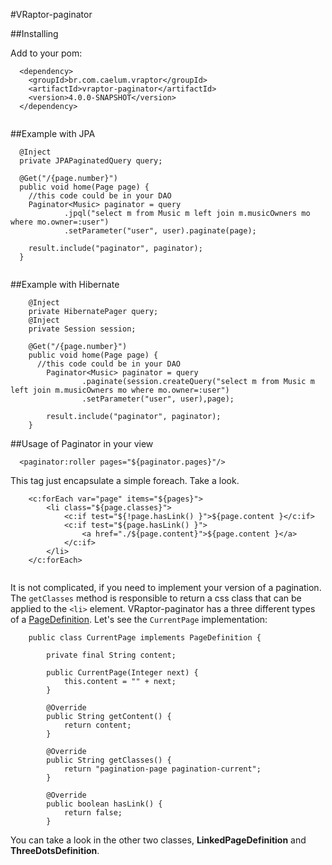 #VRaptor-paginator

##Installing

Add to your pom:

```
  <dependency>
  	<groupId>br.com.caelum.vraptor</groupId>
  	<artifactId>vraptor-paginator</artifactId>
  	<version>4.0.0-SNAPSHOT</version>
  </dependency>
  
```

##Example with JPA

```
  @Inject
  private JPAPaginatedQuery query;

  @Get("/{page.number}")
  public void home(Page page) {
    //this code could be in your DAO
  	Paginator<Music> paginator = query
  			.jpql("select m from Music m left join m.musicOwners mo where mo.owner=:user")
  			.setParameter("user", user).paginate(page);

  	result.include("paginator", paginator);
  }
  
```

##Example with Hibernate

```
    @Inject
    private HibernatePager query;
    @Inject
    private Session session;

    @Get("/{page.number}")
    public void home(Page page) {
      //this code could be in your DAO
    	Paginator<Music> paginator = query
    			.paginate(session.createQuery("select m from Music m left join m.musicOwners mo where mo.owner=:user")
    			.setParameter("user", user),page);

    	result.include("paginator", paginator);
    }

```

##Usage of Paginator in your view

```
  <paginator:roller pages="${paginator.pages}"/>
```

This tag just encapsulate a simple foreach. Take a look.

```
    <c:forEach var="page" items="${pages}">
    	<li class="${page.classes}">
    		<c:if test="${!page.hasLink() }">${page.content }</c:if>
    		<c:if test="${page.hasLink() }">
    			<a href="./${page.content}">${page.content }</a>
    		</c:if>
    	</li>
    </c:forEach>
    
```
It is not complicated, if you need to implement your version of a pagination. The `getClasses` method is responsible to
return a css class that can be applied to the `<li>` element. VRaptor-paginator has a three different types of
a <a href="https://github.com/caelum/vraptor-paginator/blob/master/src/main/java/br/com/caelum/vraptor/paginator/view/PageDefinition.java">
PageDefinition</a>. Let's see the `CurrentPage` implementation:

```
    public class CurrentPage implements PageDefinition {

    	private final String content;

    	public CurrentPage(Integer next) {
    		this.content = "" + next;
    	}

    	@Override
    	public String getContent() {
    		return content;
    	}

    	@Override
    	public String getClasses() {
    		return "pagination-page pagination-current";
    	}

    	@Override
    	public boolean hasLink() {
    		return false;
    	}

```

You can take a look in the other two classes, **LinkedPageDefinition** and **ThreeDotsDefinition**.